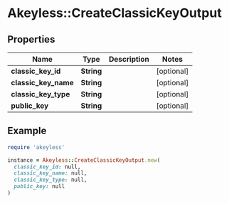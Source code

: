 # Akeyless::CreateClassicKeyOutput

## Properties

| Name | Type | Description | Notes |
| ---- | ---- | ----------- | ----- |
| **classic_key_id** | **String** |  | [optional] |
| **classic_key_name** | **String** |  | [optional] |
| **classic_key_type** | **String** |  | [optional] |
| **public_key** | **String** |  | [optional] |

## Example

```ruby
require 'akeyless'

instance = Akeyless::CreateClassicKeyOutput.new(
  classic_key_id: null,
  classic_key_name: null,
  classic_key_type: null,
  public_key: null
)
```

